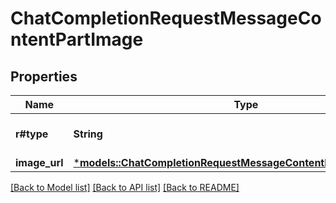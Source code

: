 # ChatCompletionRequestMessageContentPartImage

## Properties
Name | Type | Description | Notes
------------ | ------------- | ------------- | -------------
**r#type** | **String** | The type of the content part. | 
**image_url** | [***models::ChatCompletionRequestMessageContentPartImageImageUrl**](ChatCompletionRequestMessageContentPartImage_image_url.md) |  | 

[[Back to Model list]](../README.md#documentation-for-models) [[Back to API list]](../README.md#documentation-for-api-endpoints) [[Back to README]](../README.md)


